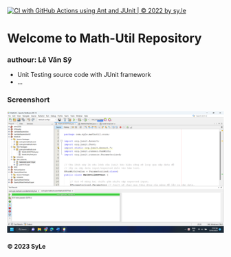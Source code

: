 [![CI with GitHub Actions using Ant and JUnit | © 2022 by sy.le](https://github.com/levansy25012003/math-uitil/actions/workflows/ci-junit.yml/badge.svg)](https://github.com/levansy25012003/math-uitil/actions/workflows/ci-junit.yml)

# Welcome to Math-Util Repository
### authour: Lê Văn Sỹ
* Unit Testing source code with JUnit framework
* ...

### Screenshort
![DDT & TDD with JUnit](https://github.com/levansy25012003/math-uitil/blob/main/img/DDT%20with%20junit.png)
#### © 2023 SyLe